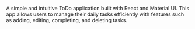 A simple and intuitive ToDo application built with React and Material UI.
This app allows users to manage their daily tasks efficiently with features such as adding, editing, completing, and deleting tasks.
